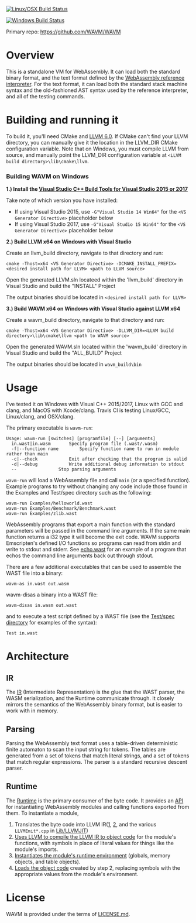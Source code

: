 [![Linux/OSX Build Status](https://travis-ci.com/WAVM/WAVM.svg?branch=master)](https://travis-ci.com/WAVM/WAVM)

[![Windows Build Status](https://dev.azure.com/WAVM/WAVM/_apis/build/status/WAVM.WAVM)](https://dev.azure.com/WAVM/WAVM/_build/latest?definitionId=1)

Primary repo: https://github.com/WAVM/WAVM

# Overview

This is a standalone VM for WebAssembly. It can load both the standard binary format, and the text format defined by the [WebAssembly reference interpreter](https://github.com/WebAssembly/spec/tree/master/interpreter). For the text format, it can load both the standard stack machine syntax and the old-fashioned AST syntax used by the reference interpreter, and all of the testing commands.

# Building and running it

To build it, you'll need CMake and [LLVM 6.0](http://llvm.org/releases/download.html#6.0.0). If CMake can't find your LLVM directory, you can manually give it the location in the LLVM_DIR CMake configuration variable. Note that on Windows, you must compile LLVM from source, and manually point the LLVM_DIR configuration variable at `<LLVM build directory>\lib\cmake\llvm`.

### Building WAVM on Windows 

**1.) Install the [Visual Studio C++ Build Tools for Visual Studio 2015 or 2017](http://landinghub.visualstudio.com/visual-cpp-build-tools)**

Take note of which version you have installed:

- If using Visual Studio 2015, use `-G"Visual Studio 14 Win64"` for the `<VS Generator Directive>` placeholder below
- If using Visual Studio 2017, use `-G"Visual Studio 15 Win64"` for the `<VS Generator Directive>` placeholder below

**2.) Build LLVM x64 on Windows with Visual Studio**

Create an llvm_build directory, navigate to that directory and run:

    cmake -Thost=x64 <VS Generator Directive> -DCMAKE_INSTALL_PREFIX=<desired install path for LLVM> <path to LLVM source>

Open the generated LLVM.sln locateed within the 'llvm_build' directory in Visual Studio and build the "INSTALL" Project

The output binaries should be located in `<desired install path for LLVM>`

**3.) Build WAVM x64 on Windows with Visual Studio against LLVM x64**

Create a wavm_build directory, navigate to that directory and run:

    cmake -Thost=x64 <VS Generator Directive> -DLLVM_DIR=<LLVM build directory>\lib\cmake\llvm <path to WAVM source>

Open the generated WAVM.sln located within the 'wavm_build' directory in Visual Studio and build the "ALL_BUILD" Project

The output binaries should be located in `wavm_build\bin`

# Usage

I've tested it on Windows with Visual C++ 2015/2017, Linux with GCC and clang, and MacOS with Xcode/clang. Travis CI is testing Linux/GCC, Linux/clang, and OSX/clang.

The primary executable is `wavm-run`:
```
Usage: wavm-run [switches] [programfile] [--] [arguments]
  in.wast|in.wasm		Specify program file (.wast/.wasm)
  -f|--function name		Specify function name to run in module rather than main
  -c|--check			Exit after checking that the program is valid
  -d|--debug			Write additional debug information to stdout
  --				Stop parsing arguments
```

`wavm-run` will load a WebAssembly file and call `main` (or a specified function).  Example programs to try without changing any code include those found in the Examples and Test/spec directory such as the following:

```
wavm-run Examples/helloworld.wast
wavm-run Examples/Benchmark/Benchmark.wast
wavm-run Examples/zlib.wast
```

WebAssembly programs that export a main function with the standard parameters will be passed in the command line arguments.  If the same main function returns a i32 type it will become the exit code.  WAVM supports Emscripten's defined I/O functions so programs can read from stdin and write to stdout and stderr.  See [echo.wast](Examples/echo.wast) for an example of a program that echos the command line arguments back out through stdout.

There are a few additional executables that can be used to assemble the WAST file into a binary:

```
wavm-as in.wast out.wasm
```

wavm-disas a binary into a WAST file:

```
wavm-disas in.wasm out.wast
```

and to execute a test script defined by a WAST file (see the [Test/spec directory](Test/spec) for examples of the syntax):

```
Test in.wast
```

# Architecture

## IR

The [IR](Include/WAVM/IR) (Intermediate Representation) is the glue that the WAST parser, the WASM serialization, and the Runtime communicate through. It closely mirrors the semantics of the WebAssembly binary format, but is easier to work with in memory.

## Parsing

Parsing the WebAssembly text format uses a table-driven deterministic finite automaton to scan the input string for tokens. The tables are generated from a set of tokens that match literal strings, and a set of tokens that match regular expressions. The parser is a standard recursive descent parser.

## Runtime

The [Runtime](Lib/Runtime/) is the primary consumer of the byte code. It provides an [API](Include/WAVM/Runtime/Runtime.h) for instantiating WebAssembly modules and calling functions exported from them. To instantiate a module,
1) Translates the byte code into LLVM IR([1](Lib/LLVMJIT/LLVMEmitModule.cpp), [2](Lib/LLVMJIT/LLVMEmitFunction.cpp), and the various `LLVMEmit*.cpp` in [Lib/LLVMJIT](Lib/LLVMJIT))
2) [Uses LLVM to compile the LLVM IR to object code](Lib/LLVMJITCompile.cpp) for the module's functions, with symbols in place of literal values for things like the module's imports.
3) [Instantiates the module's runtime environment](Lib/Runtime/Module.cpp) (globals, memory objects, and table objects).
4) [Loads the object code](Lib/LLVMJIT/LLVMJITLoad.cpp) created by step 2, replacing symbols with the appropriate values from the module's environment.

# License

WAVM is provided under the terms of [LICENSE.md](LICENSE.md).
